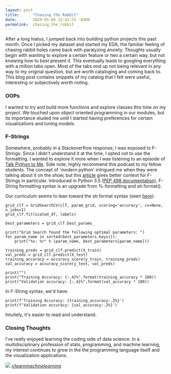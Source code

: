 ```yaml
---
layout: post
title:      "Chasing the Rabbit"
date:       2020-05-04 12:41:25 -0400
permalink:  chasing_the_rabbit
---
```



After a long hiatus, I jumped back into building python projects this past month. Once I picked my dataset and started my EDA, the familiar feeling of chasing rabbit holes came back with paralyzing anxiety. Thoughts usually begin with wanting to explore a certain feature or two a certain way, but not knowing how to best present it. This eventually leads to googling everything with a million tabs open. Most of the tabs end up not being relevant in any way to my original question, but are worth cataloging and coming back to. This blog post contains snippets of my catalog that I felt were useful, interesting or subjectively worth noting.

### **OOPs**
I wanted to try and build more functions and explore classes this time on my project. We touched upon object oriented programming in our modules, but its importance eluded me until I started having preferences for certain visualizations and tuning models. 

### **F-Strings**
Somewhere, probably in a Stackoverflow response, I was exposed to F-Strings. Since I didn't understand it at the time, I opted not to use the formatting. I wanted to explore it more when I was listening to an episode of [Talk Python to Me](https://talkpython.fm/episodes/show/211/classic-cs-problems-in-python). Side note, highly recommend this podcast to my fellow students. The concept of 'modern python'  intrigued me when they were talking about it on the show, but this [article](https://realpython.com/python-f-strings/) gives better context for F-Strings in particular. Introduced in Python 3.5 ([PEP 498 documentation](https://www.python.org/dev/peps/pep-0498/)), F-String formatting syntax is an upgrade from %-formatting and str.format().

Our curriculum seems to lean toward the str.format syntax (seen [here](https://github.com/learn-co-students/dsc-3-32-11-xgboost-lab-online-ds-sp-000/tree/solution)):
```
grid_clf = GridSearchCV(clf, param_grid, scoring='accuracy', cv=None, n_jobs=1)
grid_clf.fit(scaled_df, labels)

best_parameters = grid_clf.best_params_

print("Grid Search found the following optimal parameters: ")
for param_name in sorted(best_parameters.keys()):
    print("%s: %r" % (param_name, best_parameters[param_name]))

training_preds = grid_clf.predict(X_train)
val_preds = grid_clf.predict(X_test)
training_accuracy = accuracy_score(y_train, training_preds)
val_accuracy = accuracy_score(y_test, val_preds)

print("")
print("Training Accuracy: {:.4}%".format(training_accuracy * 100))
print("Validation accuracy: {:.4}%".format(val_accuracy * 100))
```

In F-String syntax, we'd have:
```
print(f'Training Accuracy: {training_accuracy:.2%}')
print(f'Validation accuracy: {val_accuracy:.2%}')
```

Intuitely, it's easier to read and understand.

### **Closing Thoughts**
I've really enjoyed learning the coding side of data science. In a multidisciplinary profession of stats, programming, and machine learning, my interest continues to grow in the the programming language itself and the visualization applications.

![](https://i.redd.it/nc5ua4x8lfg31.png)
*[r/learnmachinelearning](https://www.reddit.com/r/learnmachinelearning/comments/cqb7b8/ml_meme_war_this_is_one_of_my_favourite_machine/)*


